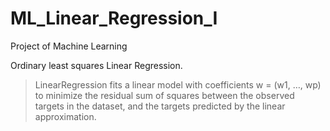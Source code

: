 # ML_Linear_Regression_I
Project of Machine Learning

Ordinary least squares Linear Regression.

> LinearRegression fits a linear model with coefficients w = (w1, …, wp) to minimize the residual sum of squares between the observed targets in the dataset, and the targets predicted by the linear approximation.
